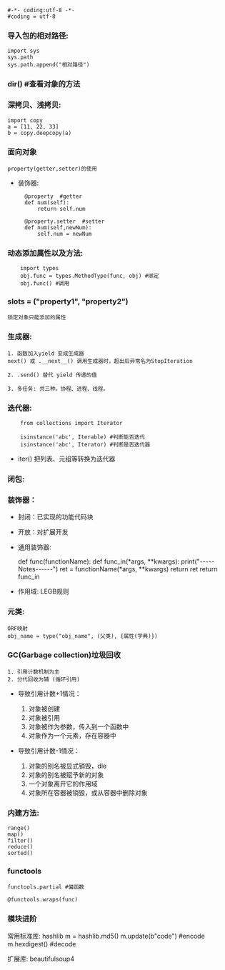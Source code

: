	#-*- coding:utf-8 -*-
	#coding = utf-8

### 导入包的相对路径:
	import sys
	sys.path
	sys.path.append("相对路径")

### dir() #查看对象的方法

### 深拷贝、浅拷贝:
	import copy
	a = [11, 22, 33]
	b = copy.deepcopy(a)

### 面向对象
	property(getter,setter)的使用

* 装饰器:

		@property  #getter
		def num(self):
			return self.num

		@property.setter  #setter
		def num(self,newNum):
			self.num = newNum

### 动态添加属性以及方法:
		import types
		obj.func = types.MethodType(func, obj) #绑定
		obj.func() #调用

### __slots__ = ("property1", "property2")
	锁定对象只能添加的属性

### 生成器:
	1. 函数加入yield 变成生成器
	next() 或 .__next__() 调用生成器时，超出后异常名为StopIteration

	2. .send() 替代 yield 传递的值

	3. 多任务: 共三种。协程、进程、线程。

### 迭代器:
		from collections import Iterator

		isinstance('abc', Iterable) #判断能否迭代
		isinstance('abc', Iterator) #判断是否迭代器

* iter() 把列表、元组等转换为迭代器

### 闭包:
	
### 装饰器：
* 封闭：已实现的功能代码块
* 开放：对扩展开发

* 通用装饰器:

	def func(functionName):
		def func_in(*args, **kwargs):
			print("-----Notes------")
			ret = functionName(*args, **kwargs)
			return ret
		return func_in

* 作用域:
	LEGB规则	

### 元类:
	ORF映射
	obj_name = type("obj_name", (父类), {属性(字典)}) 

### GC(Garbage collection)垃圾回收
	1. 引用计数机制为主
	2. 分代回收为辅 (循环引用)

* 导致引用计数+1情况：
	1. 对象被创建
	2. 对象被引用
	3. 对象被作为参数，传入到一个函数中
	4. 对象作为一个元素，存在容器中

* 导致引用计数-1情况：
	1. 对象的别名被显式销毁，dle
	2. 对象的别名被赋予新的对象
	3. 一个对象离开它的作用域
	4. 对象所在容器被销毁，或从容器中删除对象

### 内建方法:
	range()
	map()
	filter()
	reduce()
	sorted()

### functools
	functools.partial #偏函数

	@functools.wraps(func)

### 模块进阶
常用标准库:
hashlib
	m = hashlib.md5()
	m.update(b"code") #encode
	m.hexdigest() #decode

扩展库:
beautifulsoup4